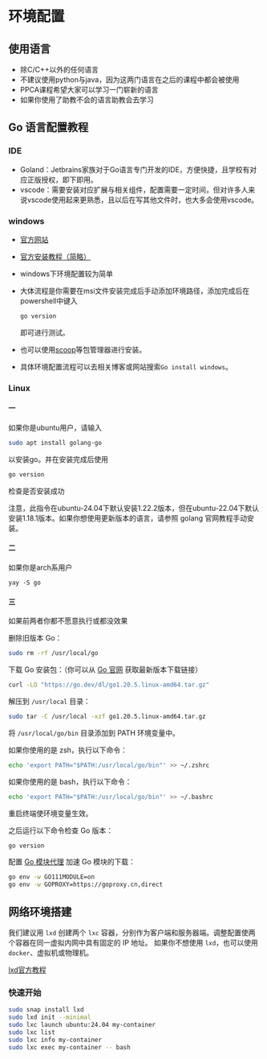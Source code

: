 # 环境配置

## 使用语言

- 除C/C++以外的任何语言
- 不建议使用python与java，因为这两门语言在之后的课程中都会被使用
- PPCA课程希望大家可以学习一门崭新的语言
- 如果你使用了助教不会的语言助教会去学习



## Go 语言配置教程

### IDE

- Goland：Jetbrains家族对于Go语言专门开发的IDE，方便快捷，且学校有对应正版授权，即下即用。
- vscode：需要安装对应扩展与相关组件，配置需要一定时间，但对许多人来说vscode使用起来更熟悉，且以后在写其他文件时，也大多会使用vscode。

### windows

- [官方网站](https://golang.google.cn/)

- [官方安装教程（简略）](https://golang.google.cn/doc/install)

- windows下环境配置较为简单

- 大体流程是你需要在msi文件安装完成后手动添加环境路径，添加完成后在powershell中键入

  ```bash
  go version
  ```

  即可进行测试。

- 也可以使用[scoop](https://scoop.sh/)等包管理器进行安装。

- 具体环境配置流程可以去相关博客或网站搜索`Go install windows`。

### Linux

#### 一

如果你是ubuntu用户，请输入

```bash
sudo apt install golang-go
```

以安装go。并在安装完成后使用

``` bash
go version
```

检查是否安装成功

注意，此指令在ubuntu-24.04下默认安装1.22.2版本，但在ubuntu-22.04下默认安装1.18.1版本。如果你想使用更新版本的语言，请参照 golang 官网教程手动安装。

#### 二

如果你是arch系用户

```
yay -S go
```

#### 三

如果前两者你都不愿意执行或都没效果

删除旧版本 Go：

```bash
sudo rm -rf /usr/local/go
```

下载 Go 安装包：（你可以从 [Go 官网](https://go.dev/dl/) 获取最新版本下载链接）

```bash
curl -LO "https://go.dev/dl/go1.20.5.linux-amd64.tar.gz"
```

解压到 `/usr/local` 目录：

```bash
sudo tar -C /usr/local -xzf go1.20.5.linux-amd64.tar.gz
```

将 `/usr/local/go/bin` 目录添加到 PATH 环境变量中。

如果你使用的是 zsh，执行以下命令：

```bash
echo 'export PATH="$PATH:/usr/local/go/bin"' >> ~/.zshrc
```

如果你使用的是 bash，执行以下命令：

```bash
echo 'export PATH="$PATH:/usr/local/go/bin"' >> ~/.bashrc
```

重启终端使环境变量生效。

之后运行以下命令检查 Go 版本：

```bash
go version
```

配置 [Go 模块代理](https://goproxy.cn/) 加速 Go 模块的下载：

```bash
go env -w GO111MODULE=on
go env -w GOPROXY=https://goproxy.cn,direct
```

## 网络环境搭建

我们建议用 `lxd` 创建两个 `lxc` 容器，分别作为客户端和服务器端。调整配置使两个容器在同一虚拟内网中具有固定的 IP 地址。
如果你不想使用 `lxd`，也可以使用 `docker`、虚拟机或物理机。

[lxd官方教程](https://documentation.ubuntu.com/lxd/stable-5.21/tutorial/first_steps/)

### 快速开始

```bash
sudo snap install lxd
sudo lxd init --minimal
sudo lxc launch ubuntu:24.04 my-container
sudo lxc list
sudo lxc info my-container
sudo lxc exec my-container -- bash
```